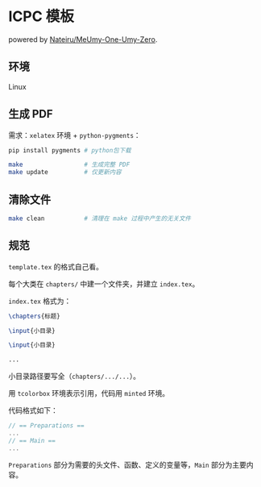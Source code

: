# ICPC 模板

powered by [Nateiru/MeUmy-One-Umy-Zero](https://github.com/Nateiru/MeUmy-One-Umy-Zero).

## 环境

Linux

## 生成 PDF

需求：`xelatex` 环境 + `python-pygments`：

```bash
pip install pygments # python包下载

make                 # 生成完整 PDF
make update          # 仅更新内容
```

## 清除文件

```bash
make clean           # 清理在 make 过程中产生的无关文件
```

## 规范

`template.tex` 的格式自己看。

每个大类在 `chapters/` 中建一个文件夹，并建立 `index.tex`。

`index.tex` 格式为：

```tex
\chapters{标题}

\input{小目录}

\input{小目录}

...
```

小目录路径要写全（`chapters/.../...`）。

用 `tcolorbox` 环境表示引用，代码用 `minted` 环境。

代码格式如下：

```cpp
// == Preparations ==
...
// == Main ==
...
```

`Preparations` 部分为需要的头文件、函数、定义的变量等，`Main` 部分为主要内容。
